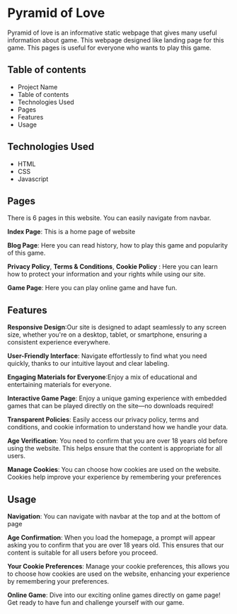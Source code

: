
# Pyramid of Love

Pyramid of love is an informative static webpage that gives many useful information about game. This webpage designed like landing page for this game. This pages is useful for everyone who wants to play this game.



## Table of contents

- Project Name
- Table of contents
- Technologies Used
- Pages
- Features
- Usage

## Technologies Used

- HTML
- CSS
- Javascript
## Pages

There is 6 pages in this website. You can easily navigate from navbar.

__Index Page__: This is a home page of website

__Blog Page__: Here you can read history, how to play this game and popularity of this game.

__Privacy Policy__, __Terms & Conditions__, __Cookie Policy__ : Here you can learn how to protect your information and your rights while using our site.

__Game Page__: Here you can play online game and have fun.
##  Features

__Responsive Design__:Our site is designed to adapt seamlessly to any screen size, whether you're on a desktop, tablet, or smartphone, ensuring a consistent experience everywhere.

__User-Friendly Interface__: Navigate effortlessly to find what you need quickly, thanks to our intuitive layout and clear labeling.

__Engaging Materials for Everyone__:Enjoy a mix of educational and entertaining materials for everyone.

__Interactive Game Page__: Enjoy a unique gaming experience with embedded games that can be played directly on the site—no downloads required!

__Transparent Policies__:  Easily access our privacy policy, terms and conditions, and cookie information to understand how we handle your data.

__Age Verification__: You need to confirm that you are over 18 years old before using the website. This helps ensure that the content is appropriate for all users.

__Manage Cookies__: You can choose how cookies are used on the website. Cookies help improve your experience by remembering your preferences 
## Usage

__Navigation__: You can navigate with navbar at the top and at the bottom of page

__Age Confirmation__: When you load the homepage, a prompt will appear asking you to confirm that you are over 18 years old. This ensures that our content is suitable for all users before you proceed.

__Your Cookie Preferences__:  Manage your cookie preferences, this allows you to choose how cookies are used on the website, enhancing your experience by remembering your preferences.

__Online Game__: Dive into our exciting online games directly on game page! Get ready to have fun and challenge yourself with our game.